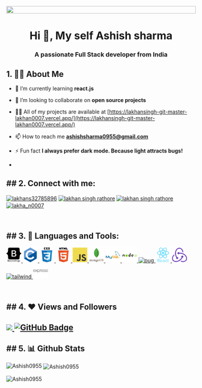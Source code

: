 <a href="#"><img width="100%" height="50%" src="https://blog2opstree.files.wordpress.com/2021/02/hdadrmia.gif" height="50px"/></a>

<h1 align="center">Hi 👋, My self  Ashish sharma</h1>
<h3 align="center">A passionate Full Stack developer from India</h3>

<!-- <p align="left"> <img src="https://komarev.com/ghpvc/?username=Ashish0955&label=Profile%20views&color=0e75b6&style=flat" alt="Ashish0955" /> </p> -->

## 1. 🙋‍♂️ About Me

- 🌱 I’m currently learning **react.js**

- 👯 I’m looking to collaborate on **open source projects**

- 👨‍💻 All of my projects are available at [https://lakhansingh-git-master-lakhan0007.vercel.app/](https://lakhansingh-git-master-lakhan0007.vercel.app/)

- 📫 How to reach me **ashishsharma0955@gmail.com**

- ⚡ Fun fact **I always prefer dark mode. Because light attracts bugs!**
- <br>


<h2 align="left">
## 2. Connect with me:</h2>
<p align="left">
<a href="https://twitter.com/AshishS46515101" target="blank"><img align="center" src="https://raw.githubusercontent.com/rahuldkjain/github-profile-readme-generator/master/src/images/icons/Social/twitter.svg" alt="lakhans32785896" height="30" width="40" /></a>
<a href="https://www.linkedin.com/in/ashish-sharma-b99581231/" target="blank"><img align="center" src="https://raw.githubusercontent.com/rahuldkjain/github-profile-readme-generator/master/src/images/icons/Social/linked-in-alt.svg" alt="lakhan singh rathore" height="30" width="40" /></a>
<a href="https://www.instagram.com/ashishsharma0955/" target="blank"><img align="center" src="https://raw.githubusercontent.com/rahuldkjain/github-profile-readme-generator/master/src/images/icons/Social/facebook.svg" alt="lakhan singh rathore" height="30" width="40" /></a>
<a href="https://www.instagram.com/ashishsharma0955/" target="blank"><img align="center" src="https://raw.githubusercontent.com/rahuldkjain/github-profile-readme-generator/master/src/images/icons/Social/instagram.svg" alt="lakha_n0007" height="30" width="40" /></a>
</p>
<br>

<h2 align="left">## 3. 🚀 Languages and Tools:</h2>
<p align="left"> 
<a href="https://getbootstrap.com" target="_blank" rel="noreferrer"> <img src="https://raw.githubusercontent.com/devicons/devicon/master/icons/bootstrap/bootstrap-plain-wordmark.svg" alt="bootstrap" width="40" height="40"/> </a> 
<a href="https://www.cprogramming.com/" target="_blank" rel="noreferrer"> <img src="https://raw.githubusercontent.com/devicons/devicon/master/icons/c/c-original.svg" alt="c" width="40" height="40"/> </a> 
<a href="https://www.w3schools.com/css/" target="_blank" rel="noreferrer"> <img src="https://raw.githubusercontent.com/devicons/devicon/master/icons/css3/css3-original-wordmark.svg" alt="css3" width="40" height="40"/> </a> 
<a href="https://www.w3.org/html/" target="_blank" rel="noreferrer"> <img src="https://raw.githubusercontent.com/devicons/devicon/master/icons/html5/html5-original-wordmark.svg" alt="html5" width="40" height="40"/> </a> <a href="https://developer.mozilla.org/en-US/docs/Web/JavaScript" target="_blank" rel="noreferrer"> <img src="https://raw.githubusercontent.com/devicons/devicon/master/icons/javascript/javascript-original.svg" alt="javascript" width="40" height="40"/> </a> <a href="https://www.mongodb.com/" target="_blank" rel="noreferrer"> <img src="https://raw.githubusercontent.com/devicons/devicon/master/icons/mongodb/mongodb-original-wordmark.svg" alt="mongodb" width="40" height="40"/> </a> <a href="https://www.mysql.com/" target="_blank" rel="noreferrer"> <img src="https://raw.githubusercontent.com/devicons/devicon/master/icons/mysql/mysql-original-wordmark.svg" alt="mysql" width="40" height="40"/> </a> <a href="https://nodejs.org" target="_blank" rel="noreferrer"> <img src="https://raw.githubusercontent.com/devicons/devicon/master/icons/nodejs/nodejs-original-wordmark.svg" alt="nodejs" width="40" height="40"/> </a> <a href="https://pugjs.org" target="_blank" rel="noreferrer"> <img src="https://cdn.worldvectorlogo.com/logos/pug.svg" alt="pug" width="40" height="40"/> </a> <a href="https://reactjs.org/" target="_blank" rel="noreferrer"> <img src="https://raw.githubusercontent.com/devicons/devicon/master/icons/react/react-original-wordmark.svg" alt="react" width="40" height="40"/> </a> <a href="https://redux.js.org" target="_blank" rel="noreferrer"> <img src="https://raw.githubusercontent.com/devicons/devicon/master/icons/redux/redux-original.svg" alt="redux" width="40" height="40"/> </a> <a href="https://tailwindcss.com/" target="_blank" rel="noreferrer"> <img src="https://www.vectorlogo.zone/logos/tailwindcss/tailwindcss-icon.svg" alt="tailwind" width="40" height="40"/> </a>
<a href="https://expressjs.com" target="_blank" rel="noreferrer"> <img src="https://raw.githubusercontent.com/devicons/devicon/master/icons/express/express-original-wordmark.svg" alt="express" width="40" height="40"/> </a> </p>
<br>


<h2>## 4. ❤ Views and Followers<h2>
<a href="#">
    <img src="https://komarev.com/ghpvc/?username=Ashish0955&label=Profile%20views&color=0e75b6&style=flat">
</a>
<a href="#"><img src="https://img.shields.io/github/followers/Ashish0955?label=Followers&style=social" alt="GitHub Badge"></a>

<h2>## 5. 📊 Github Stats</h2>
<p><img align="left" src="https://github-readme-stats.vercel.app/api/top-langs?username=Ashish0955&show_icons=true&locale=en&layout=compact" alt="Ashish0955" /></p>

<p>&nbsp;<img align="center" src="https://github-readme-stats.vercel.app/api?username=Ashish0955&show_icons=true&locale=en" alt="Ashish0955" /></p>

<p><img align="center" src="https://github-readme-streak-stats.herokuapp.com/?user=Ashish0955&" alt="Ashish0955" /></p>
